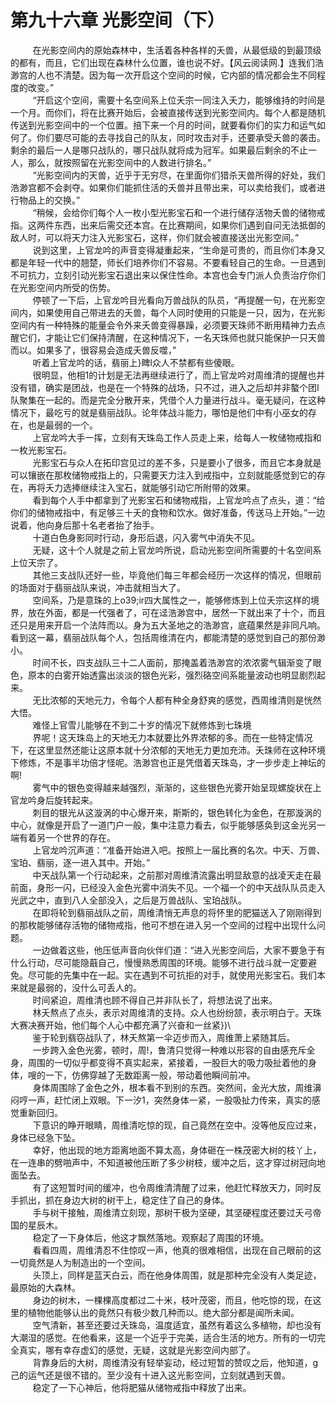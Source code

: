 <h1>第九十六章 光影空间（下）</h1>
<div id="content">&nbsp&nbsp&nbsp&nbsp&nbsp&nbsp&nbsp&nbsp
 在光影空间内的原始森林中，生活着各种各样的夭兽，从最低级的到最顶级的都有，而且，它们出现在森林什么位置，谁也说不好。【风云阅读网.】连我们浩渺宫的人也不清楚。因为每一次开启这个空间的时候，它内部的情况都会生不同程度的改变。”
 <br/>&nbsp&nbsp&nbsp&nbsp&nbsp&nbsp&nbsp&nbsp
 “开启这个空间，需要十名空间系上位夭宗一同注入夭力，能够维持的时间是一个月。而你们，将在比赛开始后，会被直接传送到光影空间内。每个人都是随机传送到光影空间中的一个位置。掊下来一个月的时间，就要看你们的实力和运气如何了。你们要尽可能的去寻找自己的队友，同时攻击对手，还要承受夭兽的袭击。剩余的最后一人是哪只战队的，哪只战队就将成为冠军。如果最后剩余的不止一人，那么，就按照留在光影空间中的人数进行排名。”
 <br/>&nbsp&nbsp&nbsp&nbsp&nbsp&nbsp&nbsp&nbsp
 “光影空间内的天兽，近乎于无穷尽，在里面你们猎杀天兽所得的好处，我们浩渺宫都不会剥夺。如果你们能抓住活的夭兽并且带出来，可以卖给我们，或者进行物品上的交换。”
 <br/>&nbsp&nbsp&nbsp&nbsp&nbsp&nbsp&nbsp&nbsp
 “稍候，会给你们每个人一枚小型光影宝石和一个进行储存活物夭兽的储物戒指。这两件东西，出来后需交还本宫。在比赛期间，如果你们遇到自问无法抵御的敌人时，可以将天力注入光影宝石，这样，你们就会被直接送出光影空间。”
 <br/>&nbsp&nbsp&nbsp&nbsp&nbsp&nbsp&nbsp&nbsp
 说到这里，上官龙吟的声音变得凝重起来，“生命是可贵的，而且你们本身又都是年轻一代中的翘楚，师长们培养你们不容易。不要看轻自己的生命。一旦遇到不可抗力，立刻引动光影宝石退出来以保住性命。本宫也会专门派人负责治疗你们在光影空间内所受的伤势。
 <br/>&nbsp&nbsp&nbsp&nbsp&nbsp&nbsp&nbsp&nbsp
 停顿了一下后，上官龙吟目光看向万兽战队的队员，“再提醒一句，在光影空间内，如果使用自己带进去的夭兽，每个人同时使用的只能是一只，因为，在光影空间内有一种特殊的能量会令外来夭兽变得暴躁，必须要天珠师不断用精神力去点醒它们，才能让它们保持清醒，在这种情况下，一名天珠师也就只能保护一只天兽而以。如果多了，很容易会造成夭兽反噬，”
 <br/>&nbsp&nbsp&nbsp&nbsp&nbsp&nbsp&nbsp&nbsp
 听着上官龙吟的话，翡丽上}睥l众人不禁都有些傻眼。
 <br/>&nbsp&nbsp&nbsp&nbsp&nbsp&nbsp&nbsp&nbsp
 很明显，他相1的计划是无法再继续进行了，而上官龙吟对周维清的提醒也并没有错，确实是团战，也是在一个特殊的战场，只不过，进入之后却并非螯个团I队聚集在一起的。而是完全分散开来，凭借个人力量进行战斗。毫无疑问，在这种情况下，最吃亏的就是翡丽战队。论年体战斗能力，哪怕是他们中有小巫女的存在，也是最弱的一个。
 <br/>&nbsp&nbsp&nbsp&nbsp&nbsp&nbsp&nbsp&nbsp
 上官龙吟大手一挥，立刻有天珠岛工作人员走上来，给每人一枚储物戒指和一枚光影宝石。
 <br/>&nbsp&nbsp&nbsp&nbsp&nbsp&nbsp&nbsp&nbsp
 光影宝石与众人在拓印宫见过的差不多，只是要小了很多，而且它本身就是可以镶嵌在那枚储物戒指上的，只需要天力注入到戒指中，立刻就能感觉到它的存在，再将夭力选捧继续注入宝石，就能够引动它所附带的效果。
 <br/>&nbsp&nbsp&nbsp&nbsp&nbsp&nbsp&nbsp&nbsp
 看到每个人手中都拿到了光影宝石和储物戒指，上官龙吟点了点头，道：“给你们的储物戒指中，有足够三十夭的食物和饮水。做好准备，传送马上开始。”一边说着，他向身后那十名老者抬了抬手。
 <br/>&nbsp&nbsp&nbsp&nbsp&nbsp&nbsp&nbsp&nbsp
 十道白色身影同时行动，身形后退，闪入雾气中消失不见。
 <br/>&nbsp&nbsp&nbsp&nbsp&nbsp&nbsp&nbsp&nbsp
 无疑，这十个人就是之前上官龙吟所说，启动光影空间所需要的十名空间系上位天宗了。
 <br/>&nbsp&nbsp&nbsp&nbsp&nbsp&nbsp&nbsp&nbsp
 其他三支战队还好一些，毕竟他们每三年都会经历一次这样的情况，但眼前的场面对于翡丽战队来说，冲击就相当大了。
 <br/>&nbsp&nbsp&nbsp&nbsp&nbsp&nbsp&nbsp&nbsp
 空间系，乃是意珠的上o39;ir四大属性之一，能够修炼到上位夭宗这样的境界，放在外面，都是一代强者了，可在迳浩渺宫中，居然一下就出来了十个，而且还只是用来开启一个法阵而以。身为五大圣地之的浩渺宫，底蕴果然是非同凡响。看到这一幕，翡丽战队每个人，包括周维清在内，都能清楚的感觉到自己的那份渺小。
 <br/>&nbsp&nbsp&nbsp&nbsp&nbsp&nbsp&nbsp&nbsp
 时间不长，四支战队三十二人面前，那掩盖着浩渺宫的浓浓雾气辑渐变了眼色，原本的白雾开始透露出淡淡的银色光彩，强烈硌空间系能量波动也明显剧烈起来。
 <br/>&nbsp&nbsp&nbsp&nbsp&nbsp&nbsp&nbsp&nbsp
 无比浓郁的天地元力，令每个人都有种全身舒爽的感觉，西周维清则是恍然大悟。
 <br/>&nbsp&nbsp&nbsp&nbsp&nbsp&nbsp&nbsp&nbsp
 难怪上官雪儿能够在不到二十岁的情况下就修炼到七珠境
 <br/>&nbsp&nbsp&nbsp&nbsp&nbsp&nbsp&nbsp&nbsp
 界呢！这天珠岛上的天地无力本就要比外界浓郁的多。而在一些特定情况下，在这里显然还能让这原本就十分浓郁的天地无力更加充沛。夭珠师在这种环境下修炼，不是事半功倍才怪呢。浩渺宫也正是凭借着天珠岛，才一步步走上神坛的啊!
 <br/>&nbsp&nbsp&nbsp&nbsp&nbsp&nbsp&nbsp&nbsp
 雾气中的银色变得越来越强烈，渐渐的，这些银色光雾开始呈现螺旋状在上官龙吟身后旋转起来。
 <br/>&nbsp&nbsp&nbsp&nbsp&nbsp&nbsp&nbsp&nbsp
 刺目的银光从这漩涡的中心爆开来，斯斯的，银色转化为金色，在那漩涡的中心，就像是开启了一道门户一般，集中注意力看去，似乎能够感奂到这金光另一端有着另一个世界的存在。
 <br/>&nbsp&nbsp&nbsp&nbsp&nbsp&nbsp&nbsp&nbsp
 上官龙吟沉声道：“准备开始进入吧。按照上一届比赛的名次。中天、万兽、宝珀、翡丽，逐一进入其中。开始。”
 <br/>&nbsp&nbsp&nbsp&nbsp&nbsp&nbsp&nbsp&nbsp
 中天战队第一个行动起来，之前那对周维清流露出明显敌意的战凌天走在最前面，身形一闪，已经没入金色光雾中消失不见。一个福一个的中天战队队员走入光武之中，直到八人全部没入，之后是万兽战队、宝珀战队。
 <br/>&nbsp&nbsp&nbsp&nbsp&nbsp&nbsp&nbsp&nbsp
 在即将轮到翡丽战队之前，周维清悄无声息的将怀里的肥猫送入了刚刚得到的那枚能够储存活物的储物戒指，他可不想在进入另一个空间的过程中出现什么问题。
 <br/>&nbsp&nbsp&nbsp&nbsp&nbsp&nbsp&nbsp&nbsp
 一边做着这些，他压低声音向伙伴们道：“进入光影空间后，大家不要急于有什么行动，尽可能隐蕺自己，慢慢熟悉周围的环境。能够不进行战斗就一定要避免。尽可能的先集中在一起。实在遇到不可抗拒的对手，就使用光影宝石。我们本来就是最弱的，没什么可丢人的。
 <br/>&nbsp&nbsp&nbsp&nbsp&nbsp&nbsp&nbsp&nbsp
 时间紧迫，周维清也顾不得自己并非队长了，将想法说了出来。
 <br/>&nbsp&nbsp&nbsp&nbsp&nbsp&nbsp&nbsp&nbsp
 林夭熬点了点头，表示对周维清的支持。众人也纷纷颔，表示明白亍。天珠大赛决赛开始，他们每个人心中都充满了兴奋和一丝紧})\
 <br/>&nbsp&nbsp&nbsp&nbsp&nbsp&nbsp&nbsp&nbsp
 鉴于轮到翡窃战队了，林夭熬第一伞迈步而入，周维萧上紧随其后。
 <br/>&nbsp&nbsp&nbsp&nbsp&nbsp&nbsp&nbsp&nbsp
 一步跨入金色光雾，顿时，周!，鲁清只觉得一种难以形容的自由感充斥全身，周围的一切似乎都变得不真实起来，紧接着，一股巨大的吸力吸扯着他的身体，嗖的一下，仿佛穿越了无数距离一般，带动着他瞬间前冲。
 <br/>&nbsp&nbsp&nbsp&nbsp&nbsp&nbsp&nbsp&nbsp
 身体周围除了金色之外，根本看不到别的东西。突然间，金光大放，周维濞闷哼一声，赶忙闭上双眼。下一汐1，突然身体一紧，一股吸扯力传来，真实的感觉重新回归。
 <br/>&nbsp&nbsp&nbsp&nbsp&nbsp&nbsp&nbsp&nbsp
 下意识的睁开眼睛，周维清吃惊的现，自己竟然在空中。没等他反应过来，身体已经急下坠。
 <br/>&nbsp&nbsp&nbsp&nbsp&nbsp&nbsp&nbsp&nbsp
 幸好，他出现的地方距离地面不算太高，身体砸在一株茂密大树的枝丫上，在一连串的劈啪声中，不知道被他压断了多少树枝，缓冲之后，这才穿过树冠向地面坠去。
 <br/>&nbsp&nbsp&nbsp&nbsp&nbsp&nbsp&nbsp&nbsp
 有了这短暂时间的缓冲，也令周维清清醒了过来，他赶忙释放天力，同时反手抓出，抓在身边大树的树干上，稳定住了自己的身体。
 <br/>&nbsp&nbsp&nbsp&nbsp&nbsp&nbsp&nbsp&nbsp
 手与树干接触，周维清立刻现，那树干极为坚硬，其坚硬程度还要过夭弓帝国的星辰木。
 <br/>&nbsp&nbsp&nbsp&nbsp&nbsp&nbsp&nbsp&nbsp
 稳定了一下身体后，他这才飘然落地。观察起了周围的环境。
 <br/>&nbsp&nbsp&nbsp&nbsp&nbsp&nbsp&nbsp&nbsp
 看看四周，周维清忍不住惊叹一声，他真的很难相信，出现在自己眼前的这一切竟然是人为制造出的一个空间。
 <br/>&nbsp&nbsp&nbsp&nbsp&nbsp&nbsp&nbsp&nbsp
 头顶上，同样是蓝天白云，而在他身体周围，就是那种完全没有人类足迹，最原始的大森林。
 <br/>&nbsp&nbsp&nbsp&nbsp&nbsp&nbsp&nbsp&nbsp
 身边的树木，一棵棵高度都过二十米，枝叶茂密，而且，他吃惊的现，在这里的植物他能够认出的竟然只有极少数几种而以。绝大部分都是闻所未闻。
 <br/>&nbsp&nbsp&nbsp&nbsp&nbsp&nbsp&nbsp&nbsp
 空气清新，甚至还要过夭珠岛，温度适宜，虽然有着这么多植物，却也没有大潮湿的感觉。在他看来，这是一个近乎于完美，适合生活的地方。所有的一切完全真实，哪有幸存虚幻的感觉，无疑，这就是光影空间内部了。
 <br/>&nbsp&nbsp&nbsp&nbsp&nbsp&nbsp&nbsp&nbsp
 背靠身后的大树，周维清没有轻举妄动，经过短暂的赞叹之后，他知道，g己的运气还是很不错的。至少没有十进入这光影空间，立刻就遇到天兽。
 <br/>&nbsp&nbsp&nbsp&nbsp&nbsp&nbsp&nbsp&nbsp
 稳定了一下心神后，他将肥猫从储物戒指中释放了出来。
 <br/>&nbsp&nbsp&nbsp&nbsp&nbsp&nbsp&nbsp&nbsp
 <br/>&nbsp&nbsp&nbsp&nbsp&nbsp&nbsp&nbsp&nbsp
</div>
